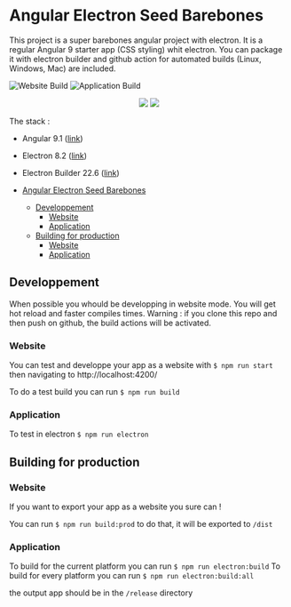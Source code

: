 # Angular Electron Seed Barebones

This project is a super barebones angular project with electron. It is a regular Angular 9 starter app (CSS styling) whit electron.
You can package it with electron builder and github action for automated builds (Linux, Windows, Mac) are included.

![Website Build](https://github.com/Mrgove10/angular-electron-minimal/workflows/Website%20Build/badge.svg)
![Application Build](https://github.com/Mrgove10/angular-electron-minimal/workflows/Application%20Build/badge.svg)

<p align="center">
  <img src="https://angular.io/assets/images/logos/angular/angular.png">
    <img src="https://upload.wikimedia.org/wikipedia/commons/thumb/9/91/Electron_Software_Framework_Logo.svg/250px-Electron_Software_Framework_Logo.svg.png">
</p>

The stack :

- Angular 9.1 ([link](https://angular.io/))
- Electron 8.2 ([link](https://www.electronjs.org/))
- Electron Builder 22.6 ([link](https://www.electron.build/))

- [Angular Electron Seed Barebones](#angular-electron-seed-barebones)
  - [Developpement](#developpement)
    - [Website](#website)
    - [Application](#application)
  - [Building for production](#building-for-production)
    - [Website](#website-1)
    - [Application](#application-1)

## Developpement

When possible you whould be developping in website mode. You will get hot reload and faster compiles times.
Warning : if you clone this repo and then push on github, the build actions will be activated.

### Website

You can test and developpe your app as a website with ```$ npm run start``` then navigating to http://localhost:4200/

To do a test build you can run ```$ npm run build```

### Application

To test in electron ```$ npm run electron```

## Building for production

### Website

If you want to export your app as a website you sure can !

You can run ```$ npm run build:prod``` to do that, it will be exported to `/dist`

### Application

To build for the current platform you can run ```$ npm run electron:build```
To build for every platform you can run ```$ npm run electron:build:all```

the output app should be in the `/release` directory
